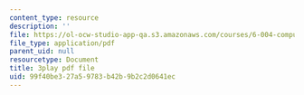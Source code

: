 ```yaml
---
content_type: resource
description: ''
file: https://ol-ocw-studio-app-qa.s3.amazonaws.com/courses/6-004-computation-structures-spring-2017/99f40be327a59783b42b9b2c2d0641ec_uh5zxZCp70c.pdf
file_type: application/pdf
parent_uid: null
resourcetype: Document
title: 3play pdf file
uid: 99f40be3-27a5-9783-b42b-9b2c2d0641ec
---
```


